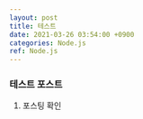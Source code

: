 ```yaml
---
layout: post
title: 테스트
date: 2021-03-26 03:54:00 +0900
categories: Node.js
ref: Node.js
---
```

### 테스트 포스트
1) 포스팅 확인